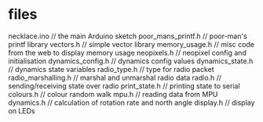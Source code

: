 # files

 necklace.ino        // the main Arduino sketch 
 poor_mans_printf.h  // poor-man's printf library
 vectors.h           // simple vector library
 memory_usage.h      // misc code from the web to display memory usage
 neopixels.h         // neopixel config and initialisation
 dynamics_config.h   // dynamics config values 
 dynamics_state.h    // dynamics state variables 
 radio_type.h        // type for radio packet
 radio_marshalling.h // marshal and unmarshal radio data
 radio.h             // sending/receiving state over radio 
 print_state.h       // printing state to serial
 colours.h           // colour random walk
 mpu.h               // reading data from MPU
 dynamics.h          // calculation of rotation rate and north angle
 display.h           // display on LEDs

